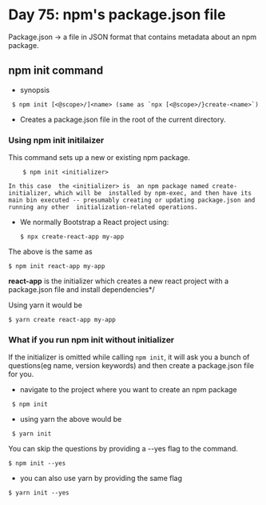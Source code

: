 # Day 75: npm's package.json file
Package.json -> a file in JSON format that contains metadata about an npm package.
  
## **npm init command**
 - synopsis
```shell
 $ npm init [<@scope>/]<name> (same as `npx [<@scope>/}create-<name>`)
```


- Creates a package.json file in the root of the current directory.

### **Using npm init initilaizer**
 This command sets up a new or existing npm package.
```shell
    $ npm init <initializer>  
```

    In this case  the <initializer> is  an npm package named create-initializer, which will be  installed by npm-exec, and then have its main bin executed -- presumably creating or updating package.json and running any other  initialization-related operations.

 - We normally Bootstrap a React project using:

    ```shell 
   $ npx create-react-app my-app
   ```


 The above is the same as
 ```shell
$ npm init react-app my-app
 ```
**react-app** is the initializer which creates  a new react project with a package.json file and install dependencies*/

Using yarn it would be
```shell
$ yarn create react-app my-app
```

### What if you run npm init without initializer
If the initializer is omitted while calling `npm init`, it will ask you a bunch of questions(eg name, version keywords) and then create a package.json file for you.

- navigate to the project where you want to create an npm package
```shell
 $ npm init 
 ```
- using yarn the above would be
```shell
 $ yarn init
```

 You can skip the questions by providing a --yes flag to the command.
 ```shell
 $ npm init --yes
 ```
 - you can also use yarn by providing the same flag
 ```shell
 $ yarn init --yes
 ```
                   